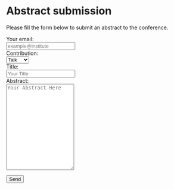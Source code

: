 # Abstract submission


Please fill the form below to submit an abstract to the conference.

<form
  action="https://formspree.io/f/mgepgkyn"
  method="POST"
>
  <label>
    Your email:
<br>
    <input type="email" name="_replyto" placeholder="example@institute">
  </label>
<br>
   <label>Contribution:</label>
<br>
   <select name="contribution" required>
      <option value="talk">Talk</option>
      <option value="poster">Poster</option>
   </select>
<br>
 <label>
    Title:
<br>
    <input type="text" name="title" placeholder="Your Title">
  </label>
<br>
  <label>
    Abstract:
<br>
    <textarea name="abstract" rows="15" columns="400" placeholder="Your Abstract Here"></textarea>
  </label>
<br>

  <button type="submit">Send</button>
</form>